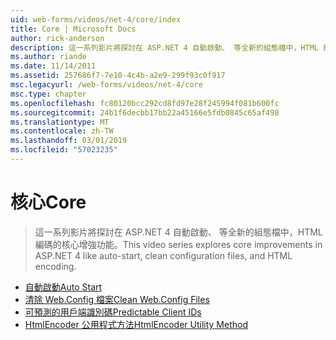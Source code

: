 ```yaml
---
uid: web-forms/videos/net-4/core/index
title: Core | Microsoft Docs
author: rick-anderson
description: 這一系列影片將探討在 ASP.NET 4 自動啟動、 等全新的組態檔中，HTML 編碼的核心增強功能。
ms.author: riande
ms.date: 11/14/2011
ms.assetid: 257686f7-7e10-4c4b-a2e9-299f93c0f917
msc.legacyurl: /web-forms/videos/net-4/core
msc.type: chapter
ms.openlocfilehash: fc80120bcc292cd8fd97e28f245994f081b600fc
ms.sourcegitcommit: 24b1f6decbb17bb22a45166e5fdb0845c65af498
ms.translationtype: MT
ms.contentlocale: zh-TW
ms.lasthandoff: 03/01/2019
ms.locfileid: "57023235"
---
```

<a name="core"></a><span data-ttu-id="4384a-103">核心</span><span class="sxs-lookup"><span data-stu-id="4384a-103">Core</span></span>
====================
> <span data-ttu-id="4384a-104">這一系列影片將探討在 ASP.NET 4 自動啟動、 等全新的組態檔中，HTML 編碼的核心增強功能。</span><span class="sxs-lookup"><span data-stu-id="4384a-104">This video series explores core improvements in ASP.NET 4 like auto-start, clean configuration files, and HTML encoding.</span></span>


- [<span data-ttu-id="4384a-105">自動啟動</span><span class="sxs-lookup"><span data-stu-id="4384a-105">Auto Start</span></span>](aspnet-4-quick-hit-auto-start.md)
- [<span data-ttu-id="4384a-106">清除 Web.Config 檔案</span><span class="sxs-lookup"><span data-stu-id="4384a-106">Clean Web.Config Files</span></span>](aspnet-4-quick-hit-clean-webconfig-files.md)
- [<span data-ttu-id="4384a-107">可預測的用戶端識別碼</span><span class="sxs-lookup"><span data-stu-id="4384a-107">Predictable Client IDs</span></span>](aspnet-4-quick-hit-predictable-client-ids.md)
- [<span data-ttu-id="4384a-108">HtmlEncoder 公用程式方法</span><span class="sxs-lookup"><span data-stu-id="4384a-108">HtmlEncoder Utility Method</span></span>](aspnet-4-quick-hit-the-htmlencoder-utility-method.md)
